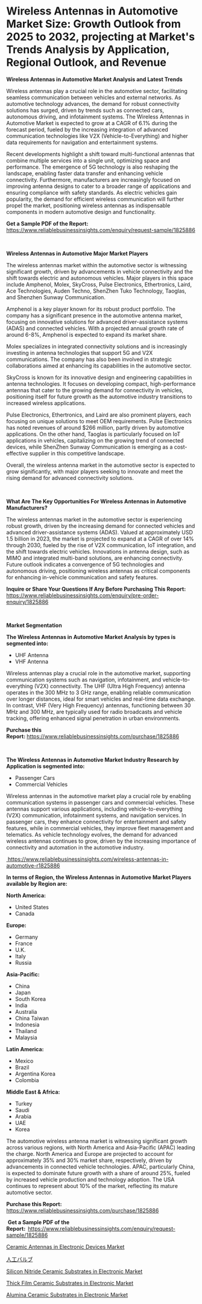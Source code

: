 <p><h1>Wireless Antennas in Automotive Market Size: Growth Outlook from 2025 to 2032, projecting at Market's Trends Analysis by Application, Regional Outlook, and Revenue</h1></p><p><strong>Wireless Antennas in Automotive Market Analysis and Latest Trends</strong></p>
<p><p>Wireless antennas play a crucial role in the automotive sector, facilitating seamless communication between vehicles and external networks. As automotive technology advances, the demand for robust connectivity solutions has surged, driven by trends such as connected cars, autonomous driving, and infotainment systems. The Wireless Antennas in Automotive Market is expected to grow at a CAGR of 6.1% during the forecast period, fueled by the increasing integration of advanced communication technologies like V2X (Vehicle-to-Everything) and higher data requirements for navigation and entertainment systems.</p><p>Recent developments highlight a shift toward multi-functional antennas that combine multiple services into a single unit, optimizing space and performance. The emergence of 5G technology is also reshaping the landscape, enabling faster data transfer and enhancing vehicle connectivity. Furthermore, manufacturers are increasingly focused on improving antenna designs to cater to a broader range of applications and ensuring compliance with safety standards. As electric vehicles gain popularity, the demand for efficient wireless communication will further propel the market, positioning wireless antennas as indispensable components in modern automotive design and functionality.</p></p>
<p><strong>Get a Sample PDF of the Report:&nbsp;</strong> <a href="https://www.reliablebusinessinsights.com/enquiry/request-sample/1825886?utm_campaign=101&utm_medium=2&utm_source=Github&utm_content=ia&utm_term=13022025&utm_id=wireless-antennas-in-automotive">https://www.reliablebusinessinsights.com/enquiry/request-sample/1825886</a></p>
<p>&nbsp;</p>
<p><strong>Wireless Antennas in Automotive Major Market Players</strong></p>
<p><p>The wireless antennas market within the automotive sector is witnessing significant growth, driven by advancements in vehicle connectivity and the shift towards electric and autonomous vehicles. Major players in this space include Amphenol, Molex, SkyCross, Pulse Electronics, Ethertronics, Laird, Ace Technologies, Auden Techno, ShenZhen Tuko Technology, Taoglas, and Shenzhen Sunway Communication.</p><p>Amphenol is a key player known for its robust product portfolio. The company has a significant presence in the automotive antenna market, focusing on innovative solutions for advanced driver-assistance systems (ADAS) and connected vehicles. With a projected annual growth rate of around 6-8%, Amphenol is expected to expand its market share.</p><p>Molex specializes in integrated connectivity solutions and is increasingly investing in antenna technologies that support 5G and V2X communications. The company has also been involved in strategic collaborations aimed at enhancing its capabilities in the automotive sector.</p><p>SkyCross is known for its innovative design and engineering capabilities in antenna technologies. It focuses on developing compact, high-performance antennas that cater to the growing demand for connectivity in vehicles, positioning itself for future growth as the automotive industry transitions to increased wireless applications.</p><p>Pulse Electronics, Ethertronics, and Laird are also prominent players, each focusing on unique solutions to meet OEM requirements. Pulse Electronics has noted revenues of around $266 million, partly driven by automotive applications. On the other hand, Taoglas is particularly focused on IoT applications in vehicles, capitalizing on the growing trend of connected devices, while ShenZhen Sunway Communication is emerging as a cost-effective supplier in this competitive landscape. </p><p>Overall, the wireless antenna market in the automotive sector is expected to grow significantly, with major players seeking to innovate and meet the rising demand for advanced connectivity solutions.</p></p>
<p>&nbsp;</p>
<p><strong>What Are The Key Opportunities For Wireless Antennas in Automotive Manufacturers?</strong></p>
<p><p>The wireless antennas market in the automotive sector is experiencing robust growth, driven by the increasing demand for connected vehicles and advanced driver-assistance systems (ADAS). Valued at approximately USD 1.5 billion in 2023, the market is projected to expand at a CAGR of over 14% through 2030, fueled by the rise of V2X communication, IoT integration, and the shift towards electric vehicles. Innovations in antenna design, such as MIMO and integrated multi-band solutions, are enhancing connectivity. Future outlook indicates a convergence of 5G technologies and autonomous driving, positioning wireless antennas as critical components for enhancing in-vehicle communication and safety features.</p></p>
<p><strong>Inquire or Share Your Questions If Any Before Purchasing This Report:</strong> <a href="https://www.reliablebusinessinsights.com/enquiry/pre-order-enquiry/1825886?utm_campaign=101&utm_medium=2&utm_source=Github&utm_content=ia&utm_term=13022025&utm_id=wireless-antennas-in-automotive">https://www.reliablebusinessinsights.com/enquiry/pre-order-enquiry/1825886</a></p>
<p>&nbsp;</p>
<p><strong>Market Segmentation</strong></p>
<p><strong>The Wireless Antennas in Automotive Market Analysis by types is segmented into:</strong></p>
<p><ul><li>UHF Antenna</li><li>VHF Antenna</li></ul></p>
<p><p>Wireless antennas play a crucial role in the automotive market, supporting communication systems such as navigation, infotainment, and vehicle-to-everything (V2X) connectivity. The UHF (Ultra High Frequency) antenna operates in the 300 MHz to 3 GHz range, enabling reliable communication over longer distances, ideal for smart vehicles and real-time data exchange. In contrast, VHF (Very High Frequency) antennas, functioning between 30 MHz and 300 MHz, are typically used for radio broadcasts and vehicle tracking, offering enhanced signal penetration in urban environments.</p></p>
<p><strong>Purchase this Report:&nbsp;</strong><a href="https://www.reliablebusinessinsights.com/purchase/1825886?utm_campaign=101&utm_medium=2&utm_source=Github&utm_content=ia&utm_term=13022025&utm_id=wireless-antennas-in-automotive">https://www.reliablebusinessinsights.com/purchase/1825886</a></p>
<p>&nbsp;</p>
<p><strong>The Wireless Antennas in Automotive Market Industry Research by Application is segmented into:</strong></p>
<p><ul><li>Passenger Cars</li><li>Commercial Vehicles</li></ul></p>
<p><p>Wireless antennas in the automotive market play a crucial role by enabling communication systems in passenger cars and commercial vehicles. These antennas support various applications, including vehicle-to-everything (V2X) communication, infotainment systems, and navigation services. In passenger cars, they enhance connectivity for entertainment and safety features, while in commercial vehicles, they improve fleet management and telematics. As vehicle technology evolves, the demand for advanced wireless antennas continues to grow, driven by the increasing importance of connectivity and automation in the automotive industry.</p></p>
<p><a href="https://www.reliablebusinessinsights.com/wireless-antennas-in-automotive-r1825886?utm_campaign=101&utm_medium=2&utm_source=Github&utm_content=ia&utm_term=13022025&utm_id=wireless-antennas-in-automotive">&nbsp;https://www.reliablebusinessinsights.com/wireless-antennas-in-automotive-r1825886</a></p>
<p><strong>In terms of Region, the Wireless Antennas in Automotive Market Players available by Region are:</strong></p>
<p>
    <p> <strong> North America: </strong>
        <ul>
            <li>United States</li>
            <li>Canada</li>
        </ul>
        </p> 
    <p> <strong> Europe: </strong>
        <ul>
            <li>Germany</li>
            <li>France</li>
            <li>U.K.</li>
            <li>Italy</li>
            <li>Russia</li>
        </ul>
        </p> 
    <p> <strong> Asia-Pacific: </strong>
        <ul>
            <li>China</li>
            <li>Japan</li>
            <li>South Korea</li>
            <li>India</li>
            <li>Australia</li>
            <li>China Taiwan</li>
            <li>Indonesia</li>
            <li>Thailand</li>
            <li>Malaysia</li>
        </ul>
        </p> 
    <p> <strong> Latin America: </strong>
        <ul>
            <li>Mexico</li>
            <li>Brazil</li>
            <li>Argentina Korea</li>
            <li>Colombia</li>
        </ul>
        </p> 
    <p> <strong> Middle East & Africa: </strong>
        <ul>
            <li>Turkey</li>
            <li>Saudi</li>
            <li>Arabia</li>
            <li>UAE</li>
            <li>Korea</li>
        </ul>
    </p>
    </p>
<p><p>The automotive wireless antenna market is witnessing significant growth across various regions, with North America and Asia-Pacific (APAC) leading the charge. North America and Europe are projected to account for approximately 35% and 30% market share, respectively, driven by advancements in connected vehicle technologies. APAC, particularly China, is expected to dominate future growth with a share of around 25%, fueled by increased vehicle production and technology adoption. The USA continues to represent about 10% of the market, reflecting its mature automotive sector.</p></p>
<p><strong>Purchase this Report: </strong><a href="https://www.reliablebusinessinsights.com/purchase/1825886?utm_campaign=101&utm_medium=2&utm_source=Github&utm_content=ia&utm_term=13022025&utm_id=wireless-antennas-in-automotive">https://www.reliablebusinessinsights.com/purchase/1825886</a></p>
<p>&nbsp;<strong>Get a Sample PDF of the Report:&nbsp;&nbsp;</strong><a href="https://www.reliablebusinessinsights.com/enquiry/request-sample/1825886?utm_campaign=101&utm_medium=2&utm_source=Github&utm_content=ia&utm_term=13022025&utm_id=wireless-antennas-in-automotive">https://www.reliablebusinessinsights.com/enquiry/request-sample/1825886</a></p>
<p><strong></strong></p>
<p><p><a href="https://github.com/haimamuirev8/Market-Research-Report-List-1/blob/main/ceramic-antennas-in-electronic-devices-market.md?utm_campaign=101&utm_medium=2&utm_source=Github&utm_content=ia&utm_term=13022025&utm_id=wireless-antennas-in-automotive">Ceramic Antennas in Electronic Devices Market</a></p><p><a href="https://github.com/lababdou/Market-Research-Report-List-6/blob/main/107299536496.md?utm_campaign=101&utm_medium=2&utm_source=Github&utm_content=ia&utm_term=13022025&utm_id=wireless-antennas-in-automotive">人工バルブ</a></p><p><a href="https://github.com/qettipotja/Market-Research-Report-List-1/blob/main/silicon-nitride-ceramic-substrates-in-electronic-market.md?utm_campaign=101&utm_medium=2&utm_source=Github&utm_content=ia&utm_term=13022025&utm_id=wireless-antennas-in-automotive">Silicon Nitride Ceramic Substrates in Electronic Market</a></p><p><a href="https://github.com/poianaokkels/Market-Research-Report-List-1/blob/main/thick-film-ceramic-substrates-in-electronic-market.md?utm_campaign=101&utm_medium=2&utm_source=Github&utm_content=ia&utm_term=13022025&utm_id=wireless-antennas-in-automotive">Thick Film Ceramic Substrates in Electronic Market</a></p><p><a href="https://github.com/iquiseeboli/Market-Research-Report-List-1/blob/main/alumina-ceramic-substrates-in-electronic-market.md?utm_campaign=101&utm_medium=2&utm_source=Github&utm_content=ia&utm_term=13022025&utm_id=wireless-antennas-in-automotive">Alumina Ceramic Substrates in Electronic Market</a></p></p>